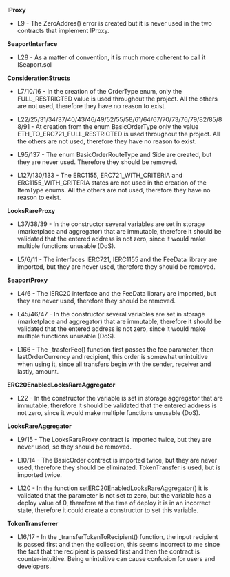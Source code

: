**IProxy**
- L9 - The ZeroAddres() error is created but it is never used in the two contracts that implement IProxy.


**SeaportInterface**
- L28 - As a matter of convention, it is much more coherent to call it ISeaport.sol


**ConsiderationStructs**
- L7/10/16 - In the creation of the OrderType enum, only the FULL_RESTRICTED value is used throughout the project. All the others are not used, therefore they have no reason to exist.

- L22/25/31/34/37/40/43/46/49/52/55/58/61/64/67/70/73/76/79/82/85/88/91 - At creation from the enum BasicOrderType only the value ETH_TO_ERC721_FULL_RESTRICTED is used throughout the project. All the others are not used, therefore they have no reason to exist.

- L95/137 - The enum BasicOrderRouteType and Side are created, but they are never used. Therefore they should be removed.

- L127/130/133 - The ERC1155, ERC721_WITH_CRITERIA and ERC1155_WITH_CRITERIA states are not used in the creation of the ItemType enums. All the others are not used, therefore they have no reason to exist.


**LooksRareProxy**
- L37/38/39 - In the constructor several variables are set in storage (marketplace and aggregator) that are immutable, therefore it should be validated that the entered address is not zero, since it would make multiple functions unusable (DoS).

- L5/6/11 - The interfaces IERC721, IERC1155 and the FeeData library are imported, but they are never used, therefore they should be removed.


**SeaportProxy**
- L4/6 - The IERC20 interface and the FeeData library are imported, but they are never used, therefore they should be removed.

- L45/46/47 - In the constructor several variables are set in storage (marketplace and aggregator) that are immutable, therefore it should be validated that the entered address is not zero, since it would make multiple functions unusable (DoS).

- L166 - The _trasferFee() function first passes the fee parameter, then lastOrderCurrency and recipient, this order is somewhat unintuitive when using it, since all transfers begin with the sender, receiver and lastly, amount.


**ERC20EnabledLooksRareAggregator**
- L22 - In the constructor the variable is set in storage aggregator that are immutable, therefore it should be validated that the entered address is not zero, since it would make multiple functions unusable (DoS).


**LooksRareAggregator**
- L9/15 - The LooksRareProxy contract is imported twice, but they are never used, so they should be removed.

- L10/14 - The BasicOrder contract is imported twice, but they are never used, therefore they should be eliminated. TokenTransfer is used, but is imported twice.

- L120 - In the function setERC20EnabledLooksRareAggregator() it is validated that the parameter is not set to zero, but the variable has a deploy value of 0, therefore at the time of deploy it is in an incorrect state, therefore it could create a constructor to set this variable.


**TokenTransferrer**
- L16/17 - In the _transferTokenToRecipient() function, the input recipient is passed first and then the collection, this seems incorrect to me since the fact that the recipient is passed first and then the contract is counter-intuitive. Being unintuitive can cause confusion for users and developers.


